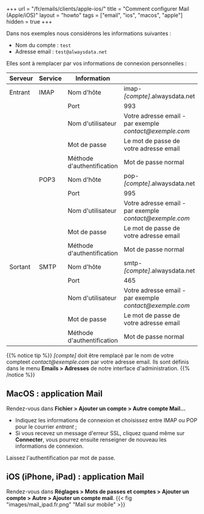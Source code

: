 +++
url = "/fr/emails/clients/apple-ios/"
title = "Comment configurer Mail (Apple/iOS)"
layout = "howto"
tags = ["email", "ios", "macos", "apple"]
hidden = true
+++

Dans nos exemples nous considérons les informations suivantes :

- Nom du compte : `test`
- Adresse email : `test@alwaysdata.net`

Elles sont à remplacer par vos informations de connexion personnelles :

|Serveur|Service|Information||
|---|---|---|---|
|Entrant|IMAP|Nom d'hôte|imap-*[compte]*.alwaysdata.net|
|||Port|993|
|||Nom d'utilisateur|Votre adresse email - par exemple *contact\@exemple.com*|
|||Mot de passe|Le mot de passe de votre adresse email|
|||Méthode d'authentification|Mot de passe normal|
||POP3|Nom d'hôte| pop-*[compte]*.alwaysdata.net|
|||Port| 995|
|||Nom d'utilisateur|Votre adresse email - par exemple *contact\@exemple.com*|
|||Mot de passe|Le mot de passe de votre adresse email|
|||Méthode d'authentification|Mot de passe normal|
|Sortant|SMTP|Nom d'hôte|smtp-*[compte]*.alwaysdata.net|
|||Port|465|
|||Nom d'utilisateur|Votre adresse email - par exemple *contact\@exemple.com*|
|||Mot de passe|Le mot de passe de votre adresse email|
|||Méthode d'authentification|Mot de passe normal|

{{% notice tip %}}
 *[compte]* doit être remplacé par le nom de votre compteet *contact\@exemple.com* par votre adresse email. Ils sont définis dans le menu **Emails > Adresses** de notre interface d'administration.
{{% /notice %}}

## MacOS : application Mail

Rendez-vous dans **Fichier > Ajouter un compte > Autre compte Mail...**

- Indiquez les informations de connexion et choisissez entre IMAP ou POP pour le courrier _entrant_ ;
- Si vous recevez un message d'erreur SSL, cliquez quand même sur **Connecter**, vous pourrez ensuite renseigner de nouveau les informations de connexion.

Laissez l'authentification par mot de passe.

## iOS (iPhone, iPad) : application Mail

Rendez-vous dans **Réglages > Mots de passes et comptes > Ajouter un compte > Autre > Ajouter un compte mail**.
{{< fig "images/mail_ipad.fr.png" "Mail sur mobile" >}}
